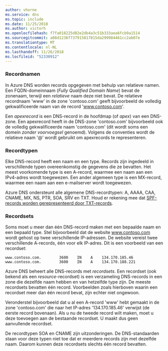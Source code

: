 ```yaml
---
author: vhorne
ms.service: dns
ms.topic: include
ms.date: 11/25/2018
ms.author: victorh
ms.openlocfilehash: f7fa018225d82e2db4a3c51b333aea6fcb9a1514
ms.sourcegitcommit: a08d1236f737915817815da299984461cc2ab07e
ms.translationtype: MT
ms.contentlocale: nl-NL
ms.lasthandoff: 11/26/2018
ms.locfileid: "52330912"
---
```

### <a name="record-names"></a>Recordnamen

In Azure DNS worden records opgegeven met behulp van relatieve namen. Een FQDN-domeinnaam (*Fully Qualified Domain Name*) bevat de zonenaam, terwijl een *relatieve* naam deze niet bevat. De relatieve recordnaam 'www' in de zone 'contoso.com' geeft bijvoorbeeld de volledig gekwalificeerde naam van de record 'www.contoso.com'.

Een *apexrecord* is een DNS-record in de hoofdmap (of *apex*) van een DNS-zone. Een apexrecord heeft in de DNS-zone 'contoso.com' bijvoorbeeld ook de volledig gekwalificeerde naam 'contoso.com' (dit wordt soms een domein *zonder voorvoegsel* genoemd).  Volgens de conventies wordt de relatieve naam '\@' wordt gebruikt om apexrecords te representeren.

### <a name="record-types"></a>Recordtypen

Elke DNS-record heeft een naam en een type. Records zijn ingedeeld in verschillende typen overeenkomstig de gegevens die ze bevatten. Het meest voorkomende type is een A-record, waarmee een naam aan een IPv4-adres wordt toegewezen. Een ander algemeen type is een MX-record, waarmee een naam aan een e-mailserver wordt toegewezen.

Azure DNS ondersteunt alle algemene DNS-recordtypen: A, AAAA, CAA, CNAME, MX, NS, PTR, SOA, SRV en TXT. Houd er rekening mee dat [SPF-records worden gerepresenteerd door TXT-records](../articles/dns/dns-zones-records.md#spf-records).

### <a name="record-sets"></a>Recordsets

Soms moet u meer dan één DNS-record maken met een bepaalde naam en een bepaald type. Stel bijvoorbeeld dat de website www.contoso.com wordt gehost op twee verschillende IP-adressen. De website vereist twee verschillende A-records, één voor elk IP-adres. Dit is een voorbeeld van een recordset:

    www.contoso.com.        3600    IN    A    134.170.185.46
    www.contoso.com.        3600    IN    A    134.170.188.221

Azure DNS beheert alle DNS-records met *recordsets*. Een recordset (ook bekend als een *resource*-recordset) is een verzameling DNS-records in een zone die dezelfde naam hebben en van hetzelfde type zijn. De meeste recordsets bevatten één record. Voorbeelden zoals hierboven waarin een recordset meer dan één record bevat, zijn echter niet ongewoon.

Veronderstel bijvoorbeeld dat u al een A-record 'www' hebt gemaakt in de zone 'contoso.com' die naar het IP-adres '134.170.185.46' verwijst (de eerste record bovenaan).  Als u nu de tweede record wilt maken, moet u deze toevoegen aan de bestaande recordset. U maakt dus geen aanvullende recordset.

De recordtypen SOA en CNAME zijn uitzonderingen. De DNS-standaarden staan voor deze typen niet toe dat er meerdere records zijn met dezelfde naam. Daarom kunnen deze recordsets slechts één record bevatten.